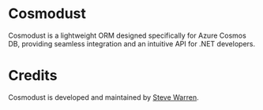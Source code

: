 # Cosmodust

Cosmodust is a lightweight ORM designed specifically for Azure Cosmos DB, providing seamless integration and an intuitive API for .NET developers.

# Credits

Cosmodust is developed and maintained by [Steve Warren](https://github.com/steve-warren).
